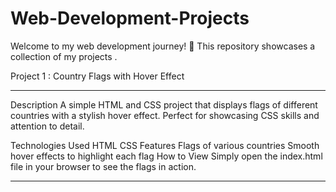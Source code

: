 # Web-Development-Projects
Welcome to my web development journey! 🚀 This repository showcases a collection of my projects .

Project 1 : Country Flags with Hover Effect
<br>
<hr>
Description
A simple HTML and CSS project that displays flags of different countries with a stylish hover effect. Perfect for showcasing CSS skills and attention to detail.

Technologies Used
HTML
CSS
Features
Flags of various countries
Smooth hover effects to highlight each flag
How to View
Simply open the index.html file in your browser to see the flags in action.
<hr>
